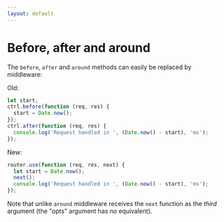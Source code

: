 ```yaml
---
layout: default
---
```

Before, after and around
========================

The `before`, `after` and `around` methods can easily be replaced by middleware:

Old:

```js
let start;
ctrl.before(function (req, res) {
  start = Date.now();
});
ctrl.after(function (req, res) {
  console.log('Request handled in ', (Date.now() - start), 'ms');
});
```

New:

```js
router.use(function (req, res, next) {
  let start = Date.now();
  next();
  console.log('Request handled in ', (Date.now() - start), 'ms');
});
```

Note that unlike `around` middleware receives the `next` function as the *third* argument (the "opts" argument has no equivalent).
